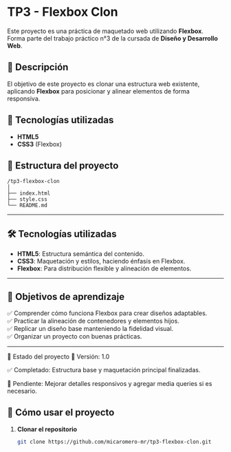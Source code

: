 # TP3 - Flexbox Clon

Este proyecto es una práctica de maquetado web utilizando **Flexbox**.  
Forma parte del trabajo práctico n°3 de la cursada de **Diseño y Desarrollo Web**.

## 📄 Descripción

El objetivo de este proyecto es clonar una estructura web existente, aplicando **Flexbox** para posicionar y alinear elementos de forma responsiva.

## 🚀 Tecnologías utilizadas

- **HTML5**
- **CSS3** (Flexbox)

## 📁 Estructura del proyecto

 ```
/tp3-flexbox-clon
│
├── index.html
├── style.css
└── README.md
 ```

---

## 🛠️ Tecnologías utilizadas

- **HTML5**: Estructura semántica del contenido.
- **CSS3**: Maquetación y estilos, haciendo énfasis en Flexbox.
- **Flexbox**: Para distribución flexible y alineación de elementos.

---

## 🎯 Objetivos de aprendizaje

✅ Comprender cómo funciona Flexbox para crear diseños adaptables.  
✅ Practicar la alineación de contenedores y elementos hijos.  
✅ Replicar un diseño base manteniendo la fidelidad visual.  
✅ Organizar un proyecto con buenas prácticas.

---
📝 Estado del proyecto
📌 Versión: 1.0

✅ Completado: Estructura base y maquetación principal finalizadas.

🔄 Pendiente: Mejorar detalles responsivos y agregar media queries si es necesario.

## 🚀 Cómo usar el proyecto

1. **Clonar el repositorio**
   ```bash
   git clone https://github.com/micaromero-mr/tp3-flexbox-clon.git
